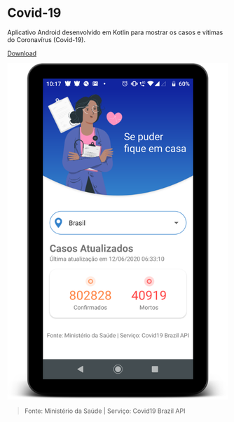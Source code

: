 
# Covid-19

Aplicativo Android desenvolvido em Kotlin para mostrar os casos e vítimas do Coronavírus (Covid-19).

[Download](/covid-19.apk)

![screenshot](screenshot.png)

> Fonte: Ministério da Saúde | Serviço: Covid19 Brazil API
